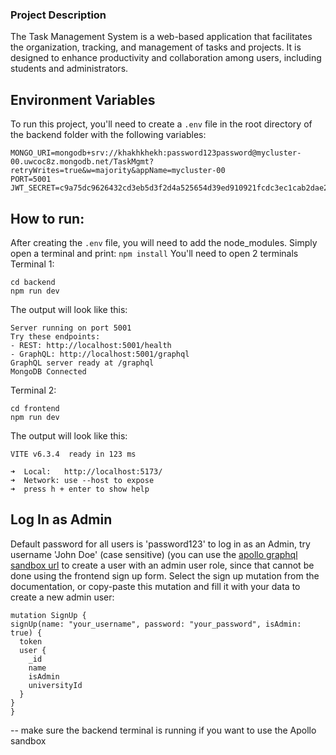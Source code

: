 ### Project Description
The Task Management System is a web-based application that facilitates the organization,
tracking, and management of tasks and projects. It is designed to enhance productivity
and collaboration among users, including students and administrators.

## Environment Variables

To run this project, you'll need to create a `.env` file in the root directory of the backend folder with the following variables:  

```env
MONGO_URI=mongodb+srv://khakhkhekh:password123password@mycluster-00.uwcoc8z.mongodb.net/TaskMgmt?retryWrites=true&w=majority&appName=mycluster-00
PORT=5001
JWT_SECRET=c9a75dc9626432cd3eb5d3f2d4a525654d39ed910921fcdc3ec1cab2dae2e405
```
## How to run: 
After creating the `.env` file, you will need to add the node_modules. 
Simply open a terminal and print:
```npm install```
You'll need to open 2 terminals
  Terminal 1: 
  ```
  cd backend
  npm run dev
```
  The output will look like this:
  ```
Server running on port 5001
Try these endpoints:
  - REST: http://localhost:5001/health
  - GraphQL: http://localhost:5001/graphql
GraphQL server ready at /graphql
MongoDB Connected
  ```
  Terminal 2: 
  ```
  cd frontend
  npm run dev
```
  The output will look like this:
  ```
  VITE v6.3.4  ready in 123 ms

  ➜  Local:   http://localhost:5173/
  ➜  Network: use --host to expose
  ➜  press h + enter to show help
```
  

## Log In as Admin
  Default password for all users is 'password123' 
  to log in as an Admin, try username 'John Doe' (case sensitive)
  (you can use the [apollo graphql sandbox url](http://localhost:5001/graphql) to create a user with an admin user role, since that cannot be done using the frontend sign up form. Select the sign up mutation from the documentation, or copy-paste this mutation and fill it with your data to create a new admin user:
  ```
mutation SignUp {
  signUp(name: "your_username", password: "your_password", isAdmin: true) {
    token
    user {
      _id
      name
      isAdmin
      universityId
    }
  }
}
```
  
  -- make sure the backend terminal is running if you want to use the Apollo sandbox
